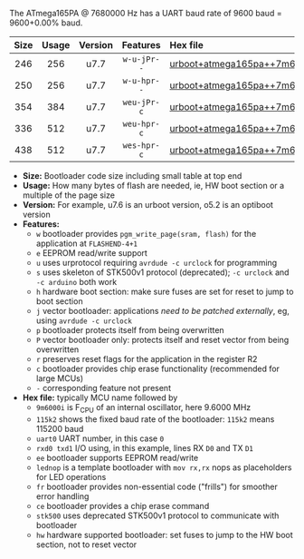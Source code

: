 The ATmega165PA @ 7680000 Hz has a UART baud rate of 9600 baud = 9600+0.00% baud.

|Size|Usage|Version|Features|Hex file|
|:-:|:-:|:-:|:-:|:--|
|246|256|u7.7|`w-u-jPr--`|[urboot+atmega165pa++7m6800i++++9k6_uart0_rxe0_txe1_lednop.hex](https://raw.githubusercontent.com/stefanrueger/urboot.hex/main/mcus/atmega165pa/internal_oscillator/fint++7m6800_Hz/br++++9k6_bps/urboot+atmega165pa++7m6800i++++9k6_uart0_rxe0_txe1_lednop.hex)|
|250|256|u7.7|`w-u-hpr--`|[urboot+atmega165pa++7m6800i++++9k6_uart0_rxe0_txe1_lednop_fr_hw.hex](https://raw.githubusercontent.com/stefanrueger/urboot.hex/main/mcus/atmega165pa/internal_oscillator/fint++7m6800_Hz/br++++9k6_bps/urboot+atmega165pa++7m6800i++++9k6_uart0_rxe0_txe1_lednop_fr_hw.hex)|
|354|384|u7.7|`weu-jPr-c`|[urboot+atmega165pa++7m6800i++++9k6_uart0_rxe0_txe1_ee_lednop_fr_ce.hex](https://raw.githubusercontent.com/stefanrueger/urboot.hex/main/mcus/atmega165pa/internal_oscillator/fint++7m6800_Hz/br++++9k6_bps/urboot+atmega165pa++7m6800i++++9k6_uart0_rxe0_txe1_ee_lednop_fr_ce.hex)|
|336|512|u7.7|`weu-hpr-c`|[urboot+atmega165pa++7m6800i++++9k6_uart0_rxe0_txe1_ee_lednop_fr_ce_hw.hex](https://raw.githubusercontent.com/stefanrueger/urboot.hex/main/mcus/atmega165pa/internal_oscillator/fint++7m6800_Hz/br++++9k6_bps/urboot+atmega165pa++7m6800i++++9k6_uart0_rxe0_txe1_ee_lednop_fr_ce_hw.hex)|
|438|512|u7.7|`wes-hpr-c`|[urboot+atmega165pa++7m6800i++++9k6_uart0_rxe0_txe1_ee_lednop_fr_ce_stk500_hw.hex](https://raw.githubusercontent.com/stefanrueger/urboot.hex/main/mcus/atmega165pa/internal_oscillator/fint++7m6800_Hz/br++++9k6_bps/urboot+atmega165pa++7m6800i++++9k6_uart0_rxe0_txe1_ee_lednop_fr_ce_stk500_hw.hex)|

- **Size:** Bootloader code size including small table at top end
- **Usage:** How many bytes of flash are needed, ie, HW boot section or a multiple of the page size
- **Version:** For example, u7.6 is an urboot version, o5.2 is an optiboot version
- **Features:**
  + `w` bootloader provides `pgm_write_page(sram, flash)` for the application at `FLASHEND-4+1`
  + `e` EEPROM read/write support
  + `u` uses urprotocol requiring `avrdude -c urclock` for programming
  + `s` uses skeleton of STK500v1 protocol (deprecated); `-c urclock` and `-c arduino` both work
  + `h` hardware boot section: make sure fuses are set for reset to jump to boot section
  + `j` vector bootloader: applications *need to be patched externally*, eg, using `avrdude -c urclock`
  + `p` bootloader protects itself from being overwritten
  + `P` vector bootloader only: protects itself and reset vector from being overwritten
  + `r` preserves reset flags for the application in the register R2
  + `c` bootloader provides chip erase functionality (recommended for large MCUs)
  + `-` corresponding feature not present
- **Hex file:** typically MCU name followed by
  + `9m6000i` is F<sub>CPU</sub> of an internal oscillator, here 9.6000 MHz
  + `115k2` shows the fixed baud rate of the bootloader: `115k2` means 115200 baud
  + `uart0` UART number, in this case `0`
  + `rxd0 txd1` I/O using, in this example, lines RX `D0` and TX `D1`
  + `ee` bootloader supports EEPROM read/write
  + `lednop` is a template bootloader with `mov rx,rx` nops as placeholders for LED operations
  + `fr` bootloader provides non-essential code ("frills") for smoother error handling
  + `ce` bootloader provides a chip erase command
  + `stk500` uses deprecated STK500v1 protocol to communicate with bootloader
  + `hw` hardware supported bootloader: set fuses to jump to the HW boot section, not to reset vector
